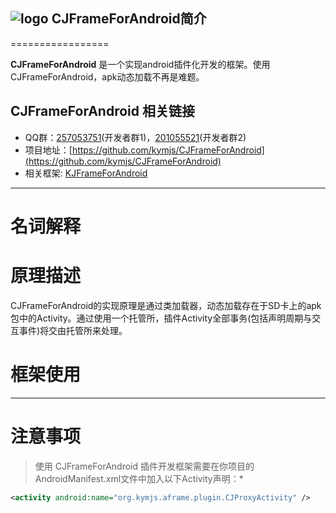 ## ![logo](https://github.com/kymjs/KJFrameForAndroid/blob/master/KJFrameExample/logo.jpg) CJFrameForAndroid简介
=================

**CJFrameForAndroid** 是一个实现android插件化开发的框架。使用CJFrameForAndroid，apk动态加载不再是难题。<br>

## CJFrameForAndroid 相关链接
* QQ群：[257053751](http://shang.qq.com/wpa/qunwpa?idkey=00d92c040e81d87ccd21f8d0fffb10640baaa66da45254c3bd329b6ff7d46fef)(开发者群1)，[201055521](http://jq.qq.com/?_wv=1027&k=MBVdpK)(开发者群2)
* 项目地址：[https://github.com/kymjs/CJFrameForAndroid](https://github.com/kymjs/CJFrameForAndroid)
* 相关框架: [KJFrameForAndroid](https://github.com/kymjs/KJFrameForAndroid)

---
# 名词解释

# 原理描述
CJFrameForAndroid的实现原理是通过类加载器，动态加载存在于SD卡上的apk包中的Activity。通过使用一个托管所，插件Activity全部事务(包括声明周期与交互事件)将交由托管所来处理。<br>

# 框架使用

----

# 注意事项
>使用 CJFrameForAndroid 插件开发框架需要在你项目的AndroidManifest.xml文件中加入以下Activity声明：*
```xml
<activity android:name="org.kymjs.aframe.plugin.CJProxyActivity" />
```